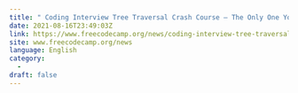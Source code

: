 ```yaml
---
title: " Coding Interview Tree Traversal Crash Course – The Only One You&#x27;ll Ever Need "
date: 2021-08-16T23:49:03Z
link: https://www.freecodecamp.org/news/coding-interview-tree-traversal-crash-course-the-only-one-youll-ever-need/?utm_medium=RSS&utm_source=news.12bit.vn
site: www.freecodecamp.org/news
language: English
category:
  -   
draft: false
---
```

